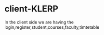 # client-KLERP
In the client side we are having the login,register,student,courses,faculty,timtetable 
